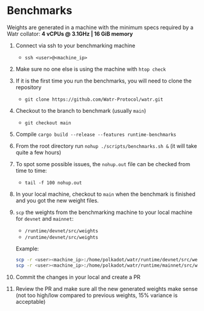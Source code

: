 # Benchmarks
Weights are generated in a machine with the minimum specs required by a Watr collator: **4 vCPUs @ 3.1GHz | 16 GiB memory**

1. Connect via ssh to your benchmarking machine
    - `ssh <user>@<machine_ip>`
2. Make sure no one else is using the machine with `htop check`
3. If it is the first time you run the benchmarks, you will need to clone the repository
    - `git clone https://github.com/Watr-Protocol/watr.git`
4. Checkout to the branch to benchmark (usually `main`)
    - `git checkout main`
5. Compile `cargo build --release --features runtime-benchmarks`
6. From the root directory run `nohup ./scripts/benchmarks.sh &` (it will take quite a few hours)
7. To spot some possible issues, the `nohup.out` file can be checked from time to time:
    - `tail -f 100 nohup.out`
8. In your local machine, checkout to `main` when the benchmark is finished and you got the new weight files.
9. `scp` the weights from the benchmarking machine to your local machine for `devnet` and `mainnet`:
    - `/runtime/devnet/src/weights`
    - `/runtime/devnet/src/weights`

    Example:

    ```bash
    scp -r <user><machine_ip>:/home/polkadot/watr/runtime/devnet/src/weights <absolute_path_to_watr_repo>/runtime/devnet/src
    scp -r <user><machine_ip>:/home/polkadot/watr/runtime/mainnet/src/weights <absolute_path_to_watr_repo>/runtime/mainnet/src
    ```

10. Commit the changes in your local and create a PR
11. Review the PR and make sure all the new generated weights make sense (not too high/low compared to previous weights, 15% variance is acceptable)
